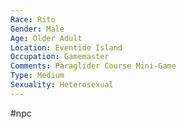 ```yaml
---
Race: Rito
Gender: Male
Age: Older Adult
Location: Eventide Island
Occupation: Gamemaster
Comments: Paraglider Course Mini-Game
Type: Medium
Sexuality: Heterosexual
---
```

#npc 

